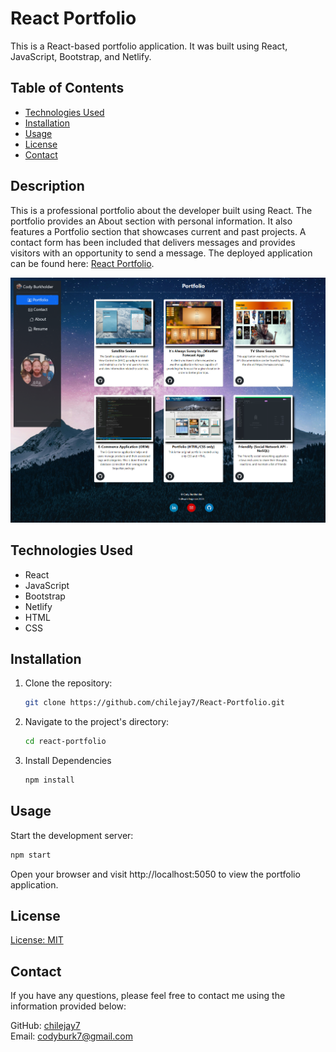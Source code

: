 # React Portfolio

This is a React-based portfolio application.  It was built using React, JavaScript, Bootstrap, and Netlify.

## Table of Contents
- [Technologies Used](#technologies-used)
- [Installation](#installation)
- [Usage](#usage)
- [License](#license)
- [Contact](#contact)

## Description

This is a professional portfolio about the developer built using React.  The portfolio provides an About section with personal information.  It also features a Portfolio section that showcases current and past projects.  A contact form has been included that delivers messages and provides visitors with an opportunity to send a message.  The deployed application can be found here: [React Portfolio](https://cburkreactportfolio.netlify.app/).

![Portfolio](./public/assets/react_portfolio.png)

## Technologies Used

- React
- JavaScript
- Bootstrap
- Netlify
- HTML
- CSS

## Installation

1. Clone the repository:

   ```bash
   git clone https://github.com/chilejay7/React-Portfolio.git
    ``````

2. Navigate to the project's directory:
    ```bash
    cd react-portfolio
    ``````


3. Install Dependencies

    ```bash
    npm install
    ``````

## Usage

Start the development server:
   ```bash
   npm start
   ``````

Open your browser and visit http://localhost:5050 to view the portfolio application.


## License

[License: MIT](https://opensource.org/licenses/MIT)

## Contact

If you have any questions, please feel free to contact me using the information provided below:  
  
GitHub: [chilejay7](https://github.com/chilejay7?tab=repositories)  
Email: codyburk7@gmail.com
